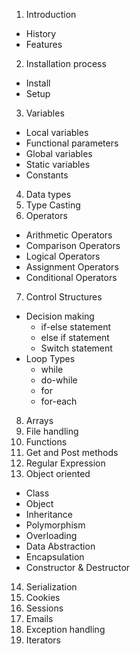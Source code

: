 1. Introduction
  * History
  * Features
2. Installation process
  * Install
  * Setup
3. Variables
  * Local variables
  * Functional parameters
  * Global variables
  * Static variables
  * Constants
4. Data types
5. Type Casting
6. Operators
  * Arithmetic Operators
  * Comparison Operators
  * Logical Operators
  * Assignment Operators
  * Conditional Operators
7. Control Structures
  * Decision making
    - if-else statement 
    - else if statement 
    - Switch statement
  * Loop Types
    - while
    - do-while
    - for
    - for-each
8. Arrays
9. File handling
10. Functions
11. Get and Post methods
12. Regular Expression
13. Object oriented
  * Class 
  * Object 
  * Inheritance 
  * Polymorphism 
  * Overloading 
  * Data Abstraction 
  * Encapsulation 
  * Constructor & Destructor
14. Serialization
15. Cookies
16. Sessions
17. Emails
18. Exception handling
19. Iterators

